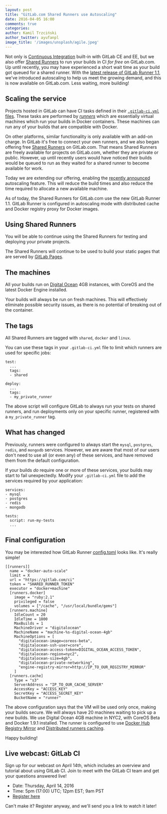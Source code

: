 ```yaml
---
layout: post
title: "GitLab.com Shared Runners use Autoscaling"
date: 2016-04-05 16:00
comments: true
categories:
author: Kamil Trzciński
author_twitter: ayufanpl
image_title: '/images/unsplash/agile.jpeg'
---
```


Not only is [Continuous Integration][docs-ci] built-in with GitLab CE and EE,
but we also offer [Shared Runners][docs-runners] to run your builds in CI *for
free* on GitLab.com. Up until recently, you may have experienced a short wait
time as your build got queued for a shared runner. With the [latest release of
GitLab Runner 1.1][runner-release], we've introduced autoscaling to help us meet
the growing demand, and this is now available on GitLab.com. Less waiting, more
building!

<!--more-->

## Scaling the service

Projects hosted in GitLab can have CI tasks defined in their [`.gitlab-ci.yml`
files](http://doc.gitlab.com/ce/ci/yaml/README.html). These tasks are performed
by [*runners*][docs-runners] which are essentially virtual machines which run
your builds in Docker containers. These machines can run any of your builds that
are compatible with Docker.

On other platforms, similar functionality is only available with an add-on
charge. In GitLab it's free to connect your own runners, and we also began
offering free [Shared Runners][docs-runners] on GitLab.com. That means Shared
Runners are freely available for projects on GitLab.com, whether they are
private or public. However, up until recently users would have noticed their
builds would be queued to run as they waited for a shared runner to become
available for work.

Today we are extending our offering, enabling the [recently announced][runner-release]
autoscaling feature. This will reduce the build times and also reduce the time
required to allocate a new available machine.

As of today, the Shared Runners for GitLab.com use the new GitLab Runner 1.1.
GitLab Runner is configured in autoscaling mode with distributed cache and
Docker registry proxy for Docker images.

## Using Shared Runners

You will be able to continue using the Shared Runners for testing and deploying
your private projects.

The Shared Runners will continue to be used to build your static pages that
are served by [GitLab Pages][docs-pages].

## The machines

All your builds run on [Digital Ocean](https://www.digitalocean.com/) 4GB
instances, with CoreOS and the latest Docker Engine installed.

Your builds will always be run on fresh machines. This will effectively
eliminate possible security issues, as there is no potential of breaking
out of the container.

## The tags

All Shared Runners are tagged with `shared`, `docker` and `linux`.

You can use these tags in your `.gitlab-ci.yml` file to limit which runners are
used for specific jobs:

```
test:
  ...
  tags:
  - shared

deploy:
  ...
  tags:
  - my_private_runner
```

The above script will configure GitLab to always run your tests on shared
runners, and run deployments only on your specific runner, registered with
a `my_private_runner` tag.

## What has changed

Previously, runners were configured to always start the `mysql`, `postgres`,
`redis`, and `mongodb` services.
However, we are aware that most of our users don't need to use all (or even any)
of these services, and have removed them from the default configuration.

If your builds _do_ require one or more of these services, your builds may start
to fail unexpectedly. Modify your `.gitlab-ci.yml` file to add the services
required by your application:

```
services:
- mysql
- postgres
- redis
- mongodb

tests:
  script: run-my-tests
  ...
```

## Final configuration

You may be interested how GitLab Runner [config.toml][config-toml] looks like.
It's really simple!

```
[[runners]]
  name = "docker-auto-scale"
  limit = X
  url = "https://gitlab.com/ci"
  token = "SHARED_RUNNER_TOKEN"
  executor = "docker+machine"
  [runners.docker]
    image = "ruby:2.1"
    privileged = false
    volumes = ["/cache", "/usr/local/bundle/gems"]
  [runners.machine]
    IdleCount = 20
    IdleTime = 1800
    MaxBuilds = 1
    MachineDriver = "digitalocean"
    MachineName = "machine-%s-digital-ocean-4gb"
    MachineOptions = [
      "digitalocean-image=coreos-beta",
      "digitalocean-ssh-user=core",
      "digitalocean-access-token=DIGITAL_OCEAN_ACCESS_TOKEN",
      "digitalocean-region=nyc2",
      "digitalocean-size=4gb",
      "digitalocean-private-networking",
      "engine-registry-mirror=http://IP_TO_OUR_REGISTRY_MIRROR"
    ]
  [runners.cache]
    Type = "s3"
    ServerAddress = "IP_TO_OUR_CACHE_SERVER"
    AccessKey = "ACCESS_KEY"
    SecretKey = "ACCESS_SECRET_KEY"
    BucketName = "runner"
```

The above configuration says that the VM will be used only once, making your builds secure.
We will always have 20 machines waiting to pick up a new builds.
We use Digital Ocean 4GB machine in NYC2, with CoreOS Beta and Docker 1.9.1 installed.
The runner is configured to use [Docker Hub Registry Mirror][docker-mirror] and [Distributed runners caching][docker-caching].

Happy building!

## Live webcast: GitLab CI

Sign up for our webcast on April 14th, which includes an overview and tutorial
about using GitLab CI. Join to meet with the GitLab CI team and get your questions
answered live!

- Date: Thursday, April 14, 2016
- Time: 5pm (17:00) UTC; 12pm EST; 9am PST
- [Register here](http://page.gitlab.com/apr-2016-gitlab-intro-ci-webcast.html)

Can't make it? Register anyway, and we'll send you a link to watch it later!

[docs-ci]: http://doc.gitlab.com/ce/ci/README.html
[docs-pages]: http://doc.gitlab.com/ee/pages/README.html
[docs-runners]: http://doc.gitlab.com/ce/ci/runners/README.html
[runner-release]: https://about.gitlab.com/2016/03/29/gitlab-runner-1-1-released/
[docker-mirror]: https://gitlab.com/gitlab-org/gitlab-ci-multi-runner/blob/master/docs/configuration/autoscale.md#distributed-docker-registry-mirroring
[docker-caching]: https://gitlab.com/gitlab-org/gitlab-ci-multi-runner/blob/master/docs/configuration/autoscale.md#distributed-runners-caching
[config-toml]: https://gitlab.com/gitlab-org/gitlab-ci-multi-runner/blob/master/docs/configuration/advanced-configuration.md
